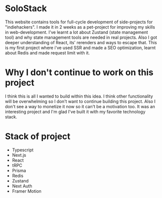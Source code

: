 # SoloStack
This website contains tools for full-cycle development of side-projects for "indiehackers". I made it in 2 weeks as a pet-project for improving my skills in web-development. I've learnt a lot about Zustand (state management tool) and why state management tools are needed in real projects. Also I got deeper understanding of React, its' rerenders and ways to escape that. This is my first project where i've used SSR and made a SEO optimization, learnt about Redis and made request limit with it.

# Why I don't continue to work on this project
I think this is all I wanted to build within this idea. I think other functionality will be overwhelming so I don't want to continue building this project. Also I don't see a way to monetize it now so it can't be a motivation too. It was an interesting project and I'm glad I've built it with my favorite technology stack.

# Stack of project
- Typescript
- Next.js
- React
- tRPC
- Prisma
- Redis
- Zustand
- Next Auth
- Framer Motion
